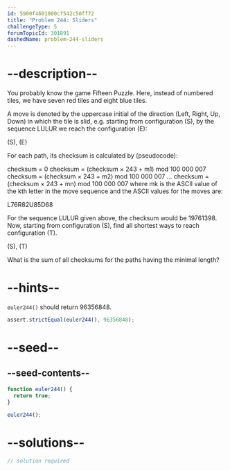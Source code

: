```yaml
---
id: 5900f4601000cf542c50ff72
title: "Problem 244: Sliders"
challengeType: 5
forumTopicId: 301891
dashedName: problem-244-sliders
---
```


# --description--

You probably know the game Fifteen Puzzle. Here, instead of numbered tiles, we have seven red tiles and eight blue tiles.

A move is denoted by the uppercase initial of the direction (Left, Right, Up, Down) in which the tile is slid, e.g. starting from configuration (S), by the sequence LULUR we reach the configuration (E):

(S), (E)

For each path, its checksum is calculated by (pseudocode):

checksum = 0 checksum = (checksum × 243 + m1) mod 100 000 007 checksum = (checksum × 243 + m2) mod 100 000 007 … checksum = (checksum × 243 + mn) mod 100 000 007 where mk is the ASCII value of the kth letter in the move sequence and the ASCII values for the moves are:

L76R82U85D68

For the sequence LULUR given above, the checksum would be 19761398. Now, starting from configuration (S), find all shortest ways to reach configuration (T).

(S), (T)

What is the sum of all checksums for the paths having the minimal length?

# --hints--

`euler244()` should return 96356848.

```js
assert.strictEqual(euler244(), 96356848);
```

# --seed--

## --seed-contents--

```js
function euler244() {
  return true;
}

euler244();
```

# --solutions--

```js
// solution required
```
